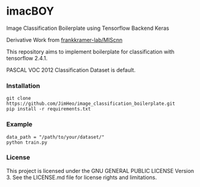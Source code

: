 # imacBOY
Image Classification Boilerplate using Tensorflow Backend Keras

Derivative Work from [frankkramer-lab/MIScnn](https://github.com/frankkramer-lab/MIScnn)

This repository aims to implement boilerplate for classification with tensorflow 2.4.1.

PASCAL VOC 2012 Classification Dataset is default.

### Installation

```
git clone https://github.com/JimHeo/image_classification_boilerplate.git
pip install -r requirements.txt
```

### Example

```
data_path = "/path/to/your/dataset/"
python train.py
```

### License

This project is licensed under the GNU GENERAL PUBLIC LICENSE Version 3.
See the LICENSE.md file for license rights and limitations.
